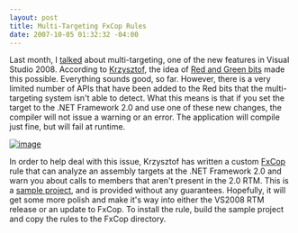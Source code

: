 ```yaml
---
layout: post
title: Multi-Targeting FxCop Rules
date: 2007-10-05 01:32:32 -04:00
---
```


Last month, I [talked](http://geekswithblogs.net/sdorman/archive/2007/09/30/Visual-Studio-2008-Multi-targeting.aspx) about multi-targeting, one of the new features in Visual Studio 2008. According to [Krzysztof](http://blogs.msdn.com/kcwalina/archive/2007/10/02/Multi_2D00_TargetingAndFxCop.aspx), the idea of [Red and Green bits](http://www.danielmoth.com/Blog/2007/06/net-framework-35.html) made this possible. Everything sounds good, so far. However, there is a very limited number of APIs that have been added to the Red bits that the multi-targeting system isn't able to detect. What this means is that if you set the target to the .NET Framework 2.0 and use one of these new changes, the compiler will not issue a warning or an error. The application will compile just fine, but will fail at runtime.

[![image](http://gwb.blob.core.windows.net/sdorman/WindowsLiveWriter/MultiTargetingFxCopRules_FE4/image_thumb.png)](http://gwb.blob.core.windows.net/sdorman/WindowsLiveWriter/MultiTargetingFxCopRules_FE4/image_2.png) 

In order to help deal with this issue, Krzysztof has written a custom [FxCop](http://www.gotdotnet.com/Team/FxCop/) rule that can analyze an assembly targets at the .NET Framework 2.0 and warn you about calls to members that aren't present in the 2.0 RTM. This is a [sample project](http://blogs.msdn.com/kcwalina/attachment/5249710.ashx), and is provided without any guarantees. Hopefully, it will get some more polish and make it's way into either the VS2008 RTM release or an update to FxCop. To install the rule, build the sample project and copy the rules to the FxCop directory.
